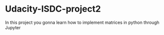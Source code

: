 # Udacity-ISDC-project2
In this project you gonna learn how to implement matrices in python through Jupyter
